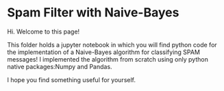 # Spam Filter with Naive-Bayes

Hi. Welcome to this page!

This folder holds a jupyter notebook in which you will find python code for the implementation of a Naive-Bayes algorithm for classifying SPAM messages!
I implemented the algorithm from scratch using only python native packages:Numpy and Pandas.

I hope you find something useful for yourself.
